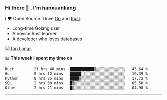 ### Hi there 👋 , I'm hanxuanliang

<!--
**hanxuanliang/hanxuanliang** is a ✨ _special_ ✨ repository because its `README.md` (this file) appears on your GitHub profile.

Here are some ideas to get you started:

- 🔭 I’m currently working on ...
- 🌱 I’m currently learning ...
- 👯 I’m looking to collaborate on ...
- 🤔 I’m looking for help with ...
- 💬 Ask me about ...
- 📫 How to reach me: ...
- 😄 Pronouns: ...
- ⚡ Fun fact: ...
-->
I ❤ Open Source. I love [Go](https://golang.org) and [Rust](https://www.rust-lang.org/zh-CN/).

* Long-time Golang user
* A novice Rust learner
* A developer who loves databases

[![Top Langs](https://github-readme-stats.vercel.app/api?username=hanxuanliang&show_icons=true&count_private=true&line_height=40)](https://github.com/anuraghazra/github-readme-stats)

📊 **This week I spent my time on**
<!--START_SECTION:waka-->

```txt
Rust         21 hrs 40 mins  ███████████▒░░░░░░░░░░░░░   45.64 %
Go           9 hrs 12 mins   █████░░░░░░░░░░░░░░░░░░░░   19.39 %
Python       8 hrs 25 mins   ████▒░░░░░░░░░░░░░░░░░░░░   17.72 %
SQL          2 hrs 38 mins   █▒░░░░░░░░░░░░░░░░░░░░░░░   05.58 %
Other        2 hrs 21 mins   █▒░░░░░░░░░░░░░░░░░░░░░░░   04.98 %
```

<!--END_SECTION:waka-->

***
